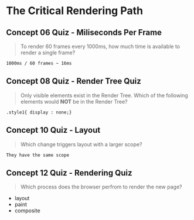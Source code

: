 #  The Critical Rendering Path

## Concept 06 Quiz - Miliseconds Per Frame

> To render 60 frames every 1000ms, how much time is available to render a single frame?

`1000ms / 60 frames ~ 16ms`

## Concept 08 Quiz - Render Tree Quiz

> Only visible elements exist in the Render Tree. Which of the following elements would **NOT** be in the Render Tree?

`.style1{ display : none;}`

## Concept 10 Quiz - Layout

> Which change triggers layout with a larger scope?

`They have the same scope` 

## Concept 12 Quiz - Rendering Quiz

> Which process does the browser perfrom to render the new page?

- layout
- paint
- composite 